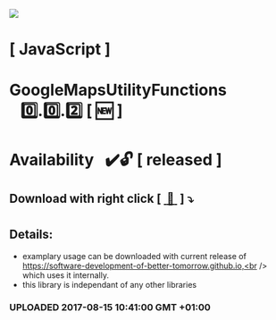 <img src="https://github.com/Dabrowski-Software-Development/GoogleMapsUtilityFunctions/blob/master/github_json2sql.png"></img>
# [ JavaScript ]
# GoogleMapsUtilityFunctions &nbsp;&nbsp;&nbsp;:zero:.:zero:.:two:&nbsp;[&nbsp;:new:&nbsp;]
#
#
# Availability&nbsp;&nbsp;&nbsp;:heavy_check_mark::unlock: [ released ]
## Download with right click [&nbsp;[ :floppy_disk: ](https://github.com/Dabrowski-Software-Development/GoogleMapsUtilityFunctions/blob/master/google-maps-utilities-0.0.2.js)&nbsp;]&nbsp;:arrow_heading_down:
#
## Details:
 - examplary usage can be downloaded with current release of https://software-development-of-better-tomorrow.github.io,<br /> which uses it internally.
 - this library is independant of any other libraries

### <strong>UPLOADED 2017-08-15 10:41:00 GMT +01:00</strong>
